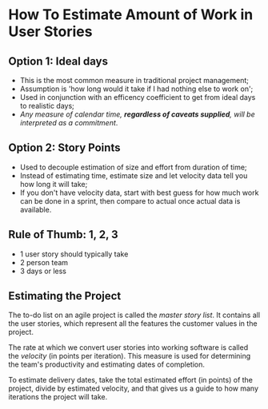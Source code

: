How To Estimate Amount of Work in User Stories
==============================================

Option 1: Ideal days
--------------------

- This is the most common measure in traditional project management;
- Assumption is 'how long would it take if I had nothing else to work on';
- Used in conjunction with an efficency coefficient to get from ideal days to realistic days;
- *Any measure of calendar time, **regardless of caveats supplied**, will be interpreted as a commitment*.


Option 2: Story Points
----------------------

- Used to decouple estimation of size and effort from duration of time;
- Instead of estimating time, estimate size and let velocity data tell you how long it will take;
- If you don't have velocity data, start with best guess for how much work can be done in a sprint, then compare to actual once actual data is available.

Rule of Thumb: 1, 2, 3
----------------------

- 1 user story should typically take
- 2 person team
- 3 days or less

Estimating the Project
----------------------

The to-do list on an agile project is called the *master story list*. It contains all the user stories, which represent all the features the customer values in the project.

The rate at which we convert user stories into working software is called the *velocity* (in points per iteration). This measure is used for determining the team's productivity and estimating dates of completion.

To estimate delivery dates, take the total estimated effort (in points) of the project, divide by estimated velocity, and that gives us a guide to how many iterations the project will take.
